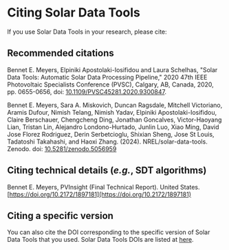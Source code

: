 # Citing Solar Data Tools

If you use Solar Data Tools in your research, please cite:

## Recommended citations

  Bennet E. Meyers, Elpiniki Apostolaki-Iosifidou and Laura Schelhas, "Solar Data Tools: Automatic Solar
  Data Processing Pipeline," 2020 47th IEEE Photovoltaic Specialists Conference (PVSC), Calgary, AB, Canada, 2020,
  pp. 0655-0656, doi: [10.1109/PVSC45281.2020.9300847](https://doi.org/10.1109/PVSC45281.2020.9300847).

  Bennet E. Meyers, Sara A. Miskovich, Duncan Ragsdale, Mitchell Victoriano, Aramis Dufour,
  Nimish Telang, Nimish Yadav, Elpiniki Apostolaki-Iosifidou, Claire Berschauer, Chengcheng Ding,
  Jonathan Goncalves, Victor-Haoyang Lian, Tristan Lin, Alejandro Londono-Hurtado, Junlin Luo, Xiao Ming,
  David Jose Florez Rodriguez, Derin Serbetcioglu, Shixian Sheng, Jose St Louis, Tadatoshi Takahashi, and Haoxi Zhang. (2024).
  NREL/solar-data-tools. Zenodo. doi: [10.5281/zenodo.5056959](https://zenodo.org/doi/10.5281/zenodo.5056959)

## Citing technical details (_e.g._, SDT algorithms)

  Bennet E. Meyers, PVInsight (Final Technical Report). United States. [https://doi.org/10.2172/1897181](https://doi.org/10.2172/1897181)

## Citing a specific version

You can also cite the DOI corresponding to the specific version of
Solar Data Tools that you used. Solar Data Tools DOIs are listed at
[here](https://zenodo.org/search?q=parent.id%3A5056959&f=allversions%3Atrue&l=list&p=1&s=10&sort=version).
